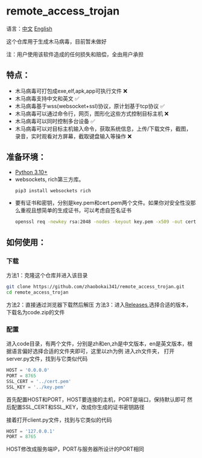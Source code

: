 # remote_access_trojan

语言：[中文](README.md) [English](README_en.md)

这个仓库用于生成木马病毒，目前暂未做好

注：用户使用该软件造成的任何损失和赔偿，全由用户承担

## 特点：
- 木马病毒可打包成exe,elf,apk,app可执行文件 ❌
- 木马病毒支持中文和英文 ✅
- 木马病毒基于wss(websocket+ssl)协议，原计划基于tcp协议 ✅
- 木马病毒可以通过命令行，网页，图形化这些方式控制目标主机 ❌
- 木马病毒可以同时控制多台设备 ✅
- 木马病毒可以对目标主机输入命令，获取系统信息，上传/下载文件，截图，录音，实时观看对方屏幕，截取键盘输入等操作 ❌

## 准备环境：
- [Python 3.10+](https://www.python.org/downloads/)
- websockets, rich第三方库。
  ```bash
  pip3 install websockets rich
  ```
- 要有证书和密钥，分别是key.pem和cert.pem两个文件。如果你对安全性没那么重视且想简单的生成证书，可以考虑自签名证书
  ```bash
  openssl req -newkey rsa:2048 -nodes -keyout key.pem -x509 -out cert.pem -days 99999 -subj "/CN=localhost"
  ```

## 如何使用：
### 下载
方法1：克隆这个仓库并进入该目录
```bash
git clone https://github.com/zhaobokai341/remote_access_trojan.git
cd remote_access_trojan
```
方法2：直接通过浏览器下载然后解压
方法3：进入[Releases](https://github.com/zhaobokai341/remote_access_trojan/releases),选择合适的版本，下载名为code.zip的文件

### 配置

进入code目录，有两个文件，分别是zh和en,zh是中文版本，en是英文版本，根据语言偏好选择合适的文件夹即可，这里以zh为例
进入zh文件夹， 打开server.py文件，找到与它类似代码
```python
HOST = '0.0.0.0' 
PORT = 8765
SSL_CERT = '../cert.pem' 
SSL_KEY = '../key.pem'
```
首先配置HOST和PORT，HOST要连接的主机，PORT是端口，保持默认即可
然后配置SSL_CERT和SSL_KEY，改成你生成的证书密钥路径

接着打开client.py文件，找到与它类似的代码
```python
HOST = '127.0.0.1' 
PORT = 8765
```
HOST修改成服务端IP，PORT与服务器所设计的PORT相同

